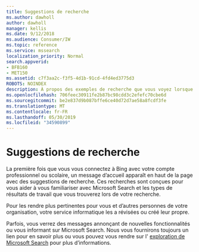 ```yaml
---
title: Suggestions de recherche
ms.author: dawholl
author: dawholl
manager: kellis
ms.date: 9/12/2018
ms.audience: Consumer/IW
ms.topic: reference
ms.service: mssearch
localization_priority: Normal
search.appverid:
- BFB160
- MET150
ms.assetid: c7f3aa2c-f3f5-4d1b-91cd-4fd4ed3775d3
ROBOTS: NOINDEX
description: À propos des exemples de recherche que vous voyez lorsque vous utilisez Microsoft Search
ms.openlocfilehash: 706feec30911fe2b87bc98cdd3c2efefc70cbe6d
ms.sourcegitcommit: be2e837d9b087bffe6ce40d72d7ae58a8fcdf3fe
ms.translationtype: MT
ms.contentlocale: fr-FR
ms.lasthandoff: 05/30/2019
ms.locfileid: "34590899"
---
```

# <a name="suggested-searches"></a>Suggestions de recherche

La première fois que vous vous connectez à Bing avec votre compte professionnel ou scolaire, un message d’accueil apparaît en haut de la page avec des suggestions de recherche. Ces recherches sont conçues pour vous aider à vous familiariser avec Microsoft Search et les types de résultats de travail que vous trouverez lors de votre recherche.
  
Pour les rendre plus pertinentes pour vous et d’autres personnes de votre organisation, votre service informatique les a révisées ou créé leur propre.
  
Parfois, vous verrez des messages annonçant de nouvelles fonctionnalités ou vous informant sur Microsoft Search. Nous vous fournirons toujours un lien pour en savoir plus ou vous pouvez vous rendre sur l' [exploration de Microsoft Search](https://www.bing.com/business/explore) pour plus d’informations. 

  

